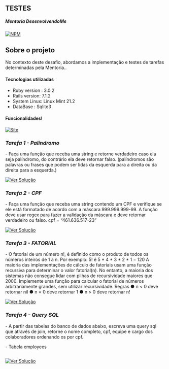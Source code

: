 ## TESTES

##### Mentoria DesenvolvendoMe 
[![NPM](https://img.shields.io/npm/l/react)](https://github.com/AngeloSouza1/Mentorship_Project/blob/develop/LICENSE)

## Sobre o projeto
No contexto deste desafio, abordamos a implementação e testes de tarefas determinadas pela Mentoria..<br>

#### Tecnologias utilizadas
- Ruby version : 3.0.2 
- Rails version: 7.1.2
- System Linux:  Linux Mint 21.2
- DataBase : Sqlite3

#### Funcionalidades!
 <a href="https://testes1.fly.dev">
    <img src="https://img.shields.io/badge/ACESSO%20FUNÇÕES  -darkgreen" alt="Site">
 </a>

### *Tarefa 1 - Palíndromo*
 <p align="left"> 
 - Faça uma função que receba uma string e retorne verdadeiro caso ela seja palíndromo,
do contrário ela deve retornar falso. (palíndromos são palavras ou frases que podem ser
lidas da esquerda para a direita ou da direita para a esquerda.)
</p>
<p> 
   <a href="https://github.com/AngeloSouza1/TT1/issues/4">
       <img src="https://img.shields.io/badge/Ver%20Solução-darkblue" alt="Ver Solução">
    </a>

### *Tarefa 2 - CPF*
 <p align="left">
 - Faça uma função que receba uma string contendo um CPF e verifique se ele está
formatado de acordo com a máscara 999.999.999-99. A função deve usar regex para fazer
a validação da máscara e deve retornar verdadeiro ou falso.
cpf = “461.636.517-23”
  
</p>
    <p> 
      <a href="https://github.com/AngeloSouza1/TT1/issues/7">
       <img src="https://img.shields.io/badge/Ver%20Solução-darkblue" alt="Ver Solução">
     </a>

### *Tarefa 3 - FATORIAL*
 <p align="left">
 - O fatorial de um número n!, é definido como o produto de todos os números inteiros de 1
a n. Por exemplo: 5! é 5 * 4 * 3 * 2 * 1 = 120
A maioria das implementações de cálculo de fatoriais usam uma função recursiva para
determinar o valor fatorial(n). No entanto, a maioria dos sistemas não consegue lidar com
pilhas de recursividade maiores que 2000.
Implemente uma função para calcular o fatorial de números arbitrariamente grandes, sem
utilizar recursividade.
Regras
● n < 0 deve retornar nil
● n = 0 deve retornar 1
● n > 0 deve retornar n!
</p> 
    <p> 
      <a href="https://github.com/AngeloSouza1/TT1/issues/9">
       <img src="https://img.shields.io/badge/Ver%20Solução-darkblue" alt="Ver Solução">
     </a>
     
### *Tarefa 4 - Query SQL*
 <p align="left"> 
 - A partir das tabelas do banco de dados abaixo, escreva uma query sql que através de
join, retorne o nome completo, cpf, equipe e cargo dos colaboradores ordenando os por cpf.
</p>
<p> 
- Tabela employees
<p align="center">
  <img src="">
</p>
 
 
 
 <a href="https://github.com/AngeloSouza1/TT1/issues/12">
       <img src="https://img.shields.io/badge/Ver%20Solução-darkblue" alt="Ver Solução">
    </a>


